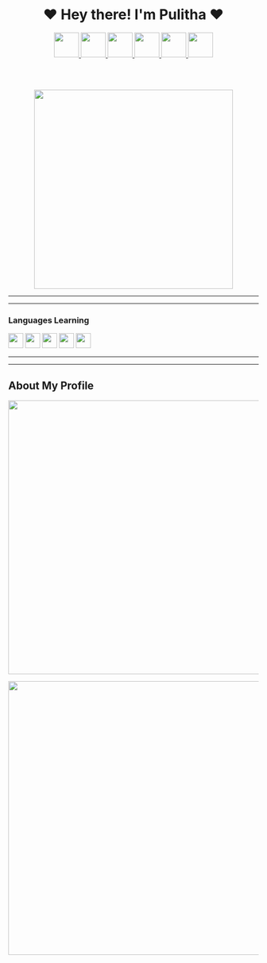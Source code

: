 <h1 align="center"><b>❤️ Hey there! I'm Pulitha  ❤️</b></h1>

<p align="center">
 <a href="https://github.com/Pulithasethnindu" alt="made-with-python"> <img src="https://github.com/souvikguria98/souvikguria98/blob/master/Hi.gif"width="50" /></a><a href="https://github.com/Pulithasethnindu" alt="made-with-python"> <img src="https://github.com/souvikguria98/souvikguria98/blob/master/Hi.gif"width="50" /></a><a href="https://github.com/Pulithasethnindu" alt="made-with-python"> <img src="https://github.com/souvikguria98/souvikguria98/blob/master/Hi.gif"width="50" /></a><a href="https://github.com/Pulithasethnindu" alt="made-with-python"> <img src="https://github.com/souvikguria98/souvikguria98/blob/master/Hi.gif"width="50" /></a><a href="https://github.com/Pulithasethnindu" alt="made-with-python"> <img src="https://github.com/souvikguria98/souvikguria98/blob/master/Hi.gif"width="50" /></a><a href="https://github.com/Pulithasethnindu" alt="made-with-python"> <img src="https://github.com/souvikguria98/souvikguria98/blob/master/Hi.gif"width="50" /></a>
</p>


<br><br>

<p align="center"><a href="https://github.com/Pulithasethnindu"><img src="https://i.ibb.co/54ZG2ts/ee26578f36f6.jpg" width="400"></a></p>





---
 ___

<h3 align="left">Languages Learning</h3>
<!-- programming langs i work-->
<p align="left">
<a href="https://github.com/Pulithasethnindu"><img src="https://i.ibb.co/g6xRn5j/ebb6af261fc4.png" width="30px" height="30px"/></a>
<a href="https://github.com/Pulithasethnindu"><img src="https://i.ibb.co/fxdjzm3/651b38bc8ab6.png" width="30px" height="30px"/></a>
<a href="https://github.com/Pulithasethnindu"><img src="https://i.ibb.co/SfjbmYJ/d007afb6b40e.png" width="30px" height="30px"/></a>
<a href="https://github.com/Pulithasethnindu"><img src="https://i.ibb.co/4snFd5N/6cfd03aa4894.png" width="30px" height="30px"/></a>
<a href="https://github.com/Pulithasethnindu"><img src="https://i.ibb.co/4W2GHjM/4a7d2d39ab90.png" width="30px" height="30px"/></a>
 



---
 ___
 







<h2><b>About My Profile</h2></b>
<p align="center">
  <a href="https://github.com/Pulithasethnindu"><img width="550" src="https://github-readme-stats.vercel.app/api?username=Pulithasethnindu&show_icons=true&theme=chartreuse-dark&&icon_color=0000e6&title_color=00ff00&bg_color=000000&text_color=ffffff&include_all_commits=true&count_private=true&disable_animations=false&custom_title=About+✬Pulitha Sethnindu✬+'s+GitHub+Profile"></a>
</p>

<p align="center">
  <a href="https://github.com/Pulithasethnindu"><img width="550" src="https://github-readme-stats.vercel.app/api/top-langs/?username=ravindu01manoj&layout=compact&show_icons=true&theme=chartreuse-dark&&icon_color=0000e6&title_color=00ff00&bg_color=000000&text_color=ffffff&langs_count=20&disable_animations=false"></a>
</p>

